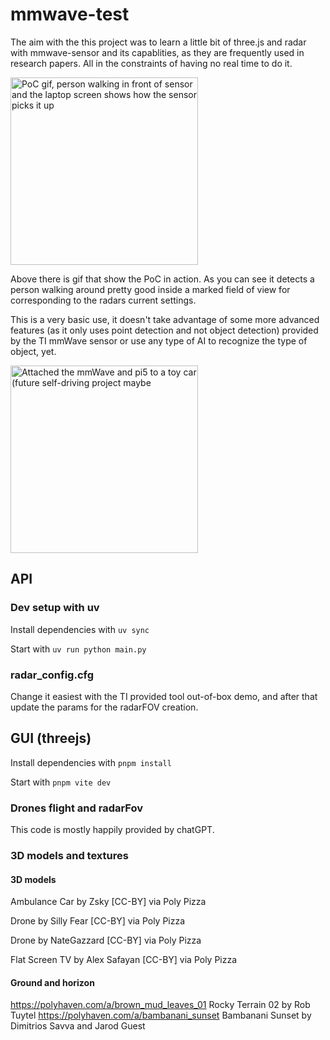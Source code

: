 # mmwave-test
The aim with the this project was to learn a little bit of three.js and radar with mmwave-sensor and its capablities, as they are frequently used in research papers. All in the constraints of having no real time to do it.

<img alt="PoC gif, person walking in front of sensor and the laptop screen shows how the sensor picks it up" src="readme_media/output.gif" width=300/>

Above there is gif that show the PoC in action. As you can see it detects a person walking around pretty good inside a marked field of view for corresponding to the radars current settings.

This is a very basic use, it doesn't take advantage of some more advanced features (as it only uses point detection and not object detection) provided by the TI mmWave sensor or use any type of AI to recognize the type of object, yet.

<img alt="Attached the mmWave and pi5 to a toy car (future self-driving project maybe" src="readme_media/IMG_1870.png" width=300/>

## API
### Dev setup with uv
Install dependencies with `uv sync`

Start with `uv run python main.py`
### radar_config.cfg
Change it easiest with the TI provided tool out-of-box demo, and after that update the params for the radarFOV creation. 

## GUI (threejs)
Install dependencies with `pnpm install`

Start with `pnpm vite dev`
### Drones flight and radarFov
This code is mostly happily provided by chatGPT. 
### 3D models and textures
#### 3D models
Ambulance Car by Zsky [CC-BY] via Poly Pizza

Drone by Silly Fear [CC-BY] via Poly Pizza

Drone by NateGazzard [CC-BY] via Poly Pizza

Flat Screen TV by Alex Safayan [CC-BY] via Poly Pizza
#### Ground and horizon 
https://polyhaven.com/a/brown_mud_leaves_01 Rocky Terrain 02 by Rob Tuytel
https://polyhaven.com/a/bambanani_sunset Bambanani Sunset by Dimitrios Savva and Jarod Guest

